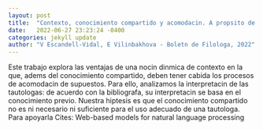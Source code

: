 ```yaml
---
layout: post
title:  "Contexto, conocimiento compartido y acomodacin. A propsito de la interpretacin de las tautologas"
date:   2022-06-27 23:23:24 -0400
categories: jekyll update
author: "V Escandell-Vidal, E Vilinbakhova - Boletn de Filologa, 2022"
---
```

Este trabajo explora las ventajas de una nocin dinmica de contexto en la que, adems del conocimiento compartido, deben tener cabida los procesos de acomodacin de supuestos. Para ello, analizamos la interpretacin de las tautologas: de acuerdo con la bibliografa, su interpretacin se basa en el conocimiento previo. Nuestra hiptesis es que el conocimiento compartido no es ni necesario ni suficiente para el uso adecuado de una tautologa. Para apoyarla 
Cites: Web-based models for natural language processing